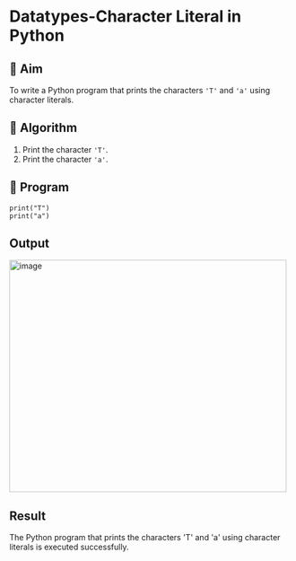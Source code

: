 # Datatypes-Character Literal in Python

## 🎯 Aim
To write a Python program that prints the characters `'T'` and `'a'` using character literals.

## 🧠 Algorithm
1. Print the character `'T'`.
2. Print the character `'a'`.

## 🧾 Program
```
print("T")
print("a")
```

## Output
<img width="494" height="414" alt="image" src="https://github.com/user-attachments/assets/a21ce430-e8aa-446a-aab4-56fb51402e88" />


## Result
The Python program that prints the characters 'T' and 'a' using character literals is executed successfully.



